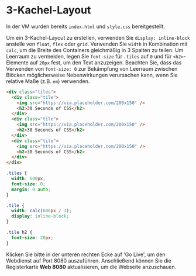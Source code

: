 # 3-Kachel-Layout

In der VM wurden bereits `index.html` und `style.css` bereitgestellt.

Um ein 3-Kachel-Layout zu erstellen, verwenden Sie `display: inline-block` anstelle von `float`, `flex` oder `grid`. Verwenden Sie `width` in Kombination mit `calc`, um die Breite des Containers gleichmäßig in 3 Spalten zu teilen. Um Leerraum zu vermeiden, legen Sie `font-size` für `.tiles` auf `0` und für `<h2>`-Elemente auf `20px` fest, um den Text anzuzeigen. Beachten Sie, dass das Verwenden von `font-size: 0` zur Bekämpfung von Leerraum zwischen Blöcken möglicherweise Nebenwirkungen verursachen kann, wenn Sie relative Maße (z.B. `em`) verwenden.

```html
<div class="tiles">
  <div class="tile">
    <img src="https://via.placeholder.com/200x150" />
    <h2>30 Seconds of CSS</h2>
  </div>
  <div class="tile">
    <img src="https://via.placeholder.com/200x150" />
    <h2>30 Seconds of CSS</h2>
  </div>
  <div class="tile">
    <img src="https://via.placeholder.com/200x150" />
    <h2>30 Seconds of CSS</h2>
  </div>
</div>
```

```css
.tiles {
  width: 600px;
  font-size: 0;
  margin: 0 auto;
}

.tile {
  width: calc(600px / 3);
  display: inline-block;
}

.tile h2 {
  font-size: 20px;
}
```

Klicken Sie bitte in der unteren rechten Ecke auf 'Go Live', um den Webdienst auf Port 8080 auszuführen. Anschließend können Sie die Registerkarte **Web 8080** aktualisieren, um die Webseite anzuschauen.
